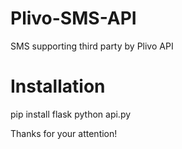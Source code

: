 # Plivo-SMS-API
SMS supporting third party by Plivo API

# Installation

pip install flask
python api.py

Thanks for your attention!
